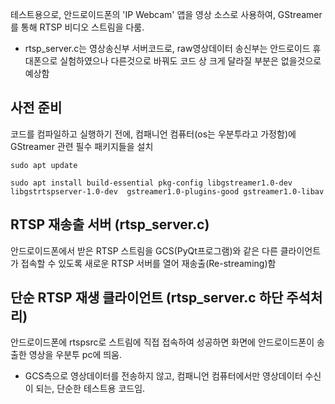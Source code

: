 테스트용으로, 안드로이드폰의 'IP Webcam' 앱을 영상 소스로 사용하여, GStreamer를 통해 RTSP 비디오 스트림을 다룸.

* rtsp_server.c는 영상송신부 서버코드로, raw영상데이터 송신부는 안드로이드 휴대폰으로 실험하였으나 다른것으로 바꿔도 코드 상 크게 달라질 부분은 없을것으로 예상함


## 사전 준비
코드를 컴파일하고 실행하기 전에, 컴패니언 컴퓨터(os는 우분투라고 가정함)에 GStreamer 관련 필수 패키지들을 설치

`
sudo apt update
 `
 
 `
sudo apt install build-essential pkg-config libgstreamer1.0-dev libgstrtspserver-1.0-dev 
gstreamer1.0-plugins-good gstreamer1.0-libav
 `




## RTSP 재송출 서버 (rtsp_server.c)
안드로이드폰에서 받은 RTSP 스트림을 GCS(PyQt프로그램)와 같은 다른 클라이언트가 접속할 수 있도록 새로운 RTSP 서버를 열어 재송출(Re-streaming)함


## 단순 RTSP 재생 클라이언트 (rtsp_server.c 하단 주석처리)
안드로이드폰에 rtspsrc로 스트림에 직접 접속하여 성공하면 화면에 안드로이드폰이 송출한 영상을 우분투 pc에 띄움. 
* GCS측으로 영상데이터를 전송하지 않고, 컴패니언 컴퓨터에서만 영상데이터 수신이 되는, 단순한 테스트용 코드임.